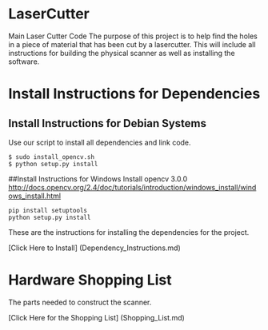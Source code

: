 # LaserCutter
Main Laser Cutter Code
The purpose of this project is to help find the holes in a piece of material that has been cut by a lasercutter.
This will include all instructions for building the physical scanner as well as installing the software.

# Install Instructions for Dependencies
## Install Instructions for Debian Systems
Use our script to install all dependencies and link code.
```
$ sudo install_opencv.sh
$ python setup.py install
```

##Install Instructions for Windows
Install opencv 3.0.0
http://docs.opencv.org/2.4/doc/tutorials/introduction/windows_install/windows_install.html
```
pip install setuptools
python setup.py install
```


These are the instructions for installing the dependencies for the project.

[Click Here to Install] (Dependency_Instructions.md)

# Hardware Shopping List
The parts needed to construct the scanner.

[Click Here for the Shopping List] (Shopping_List.md)
